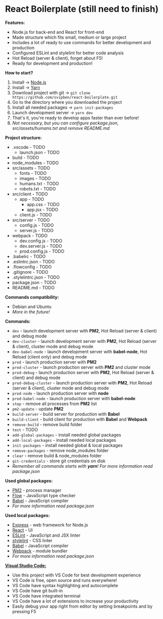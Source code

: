# React Boilerplate (still need to finish)

**Features:**
- Node.js for back-end and React for front-end
- Made structure which fits small, medium or large project
- Includes a lot of ready to use commands for better development and production
- Configured ESLint and stylelint for better code analysis
- Hot Reload (server & client), forget about F5!
- Ready for development and production!

**How to start?**

1. Install -> [Node.js](https://nodejs.org/en/download)
2. Install -> [Yarn](https://yarnpkg.com/en/docs/install)
3. Download project with git -> `git clone https://github.com/svipben/react-boilerplate.git`
4. Go to the directory where you downloaded the project
5. Install all needed packages -> `yarn init-packages`
6. Launch development server -> `yarn dev`
7. That's it, you're ready to develop apps faster than ever before!
8. *Not necessary, but you can configure package.json, src/assets/humans.txt and remove README.md*

**Project structure:**
- .vscode - TODO
    - launch.json - TODO
- build - TODO
- node_modules - TODO
- src/assets - TODO
    - fonts - TODO
    - images - TODO
    - humans.txt - TODO
    - robots.txt - TODO
- src/client - TODO
    - app - TODO
        - app.css - TODO
        - app.jsx - TODO
    - client.js - TODO
- src/server - TODO
    - config.js - TODO
    - server.js - TODO
- webpack - TODO
    - dev.config.js - TODO
    - dev.server.js - TODO
    - prod.config.js - TODO
- .babelrc - TODO
- .eslintrc.json - TODO
- .flowconfig - TODO
- .gitignore - TODO
- .stylelintrc.json - TODO
- package.json - TODO
- README.md - TODO

**Commands compatibility:**
- Debian and Ubuntu
- *More in the future!*

**Commands:**
- `dev` - launch development server with **PM2**, Hot Reload (server & client) and debug mode
- `dev-cluster` - launch development server with **PM2**, Hot Reload (server & client), cluster mode and debug mode
- `dev-babel-node` - launch development server with **babel-node**, Hot Reload (client only) and debug mode
- `prod` - launch production server with **PM2**
- `prod-cluster` - launch production server with **PM2** and cluster mode
- `prod-debug` - launch production server with **PM2**, Hot Reload (server & client) and debug mode
- `prod-debug-cluster` - launch production server with **PM2**, Hot Reload (server & client), cluster mode and debug mode
- `prod-node` - launch production server with **node**
- `prod-babel-node` - launch production server with **babel-node**
- `stop` - remove all processes from **PM2** list
- `pm2-update` - update **PM2**
- `build-server` - build server for production with **Babel**
- `build-client` - build client for production with **Babel** and **Webpack**
- `remove-build` - remove build folder
- `test` - TODO
- `add-global-packages` - install needed global packages
- `add-local-packages` - install needed local packages
- `init-packages` - install needed global & local packages
- `remove-packages` - remove node_modules folder
- `clear` - remove build & node_modules folder
- `git-credentials` - store git credentials on disk
- *Remember all commands starts with __yarn__! For more information read package.json*

**Used global packages:**
- [PM2](http://pm2.keymetrics.io) - process manager
- [Flow](https://flowtype.org) - JavaScript type checker
- [Babel](http://babeljs.io) - JavaScript compiler
- *For more information read package.json*

**Used local packages:**
- [Express](http://expressjs.com/) - web framework for Node.js
- [React](https://facebook.github.io/react) - UI
- [ESLint](http://eslint.org) - JavaScript and JSX linter
- [stylelint](https://stylelint.io) - CSS linter
- [Babel](http://babeljs.io) - JavaScript compiler
- [Webpack](https://webpack.js.org) - module bundler
- *For more information read package.json*

**[Visual Studio Code:](https://code.visualstudio.com)**
- Use this project with VS Code for best development experience
- VS Code is free, open source and runs everywhere!
- VS Code have syntax highlighting and autocomplete
- VS Code have git built-in
- VS Code have integrated terminal
- VS Code have a lot of extensions to increase your productivity
- Easily debug your app right from editor by setting breakpoints and by pressing F5